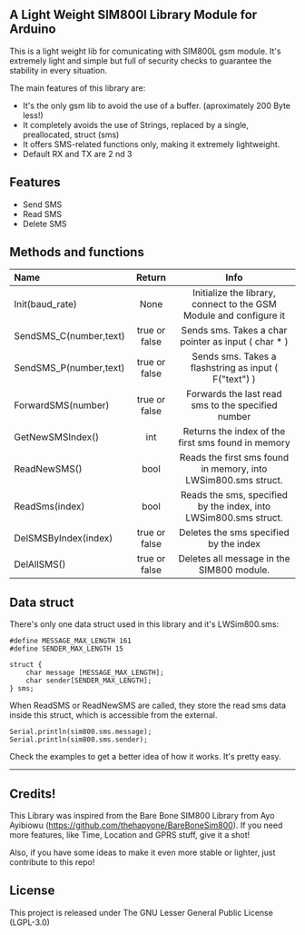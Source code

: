 ## A Light Weight SIM800l Library Module for Arduino
This is a light weight lib for comunicating with SIM800L gsm module.
It's extremely light and simple but full of security checks to 
guarantee the stability in every situation. 

The main features of this library are:
+ It's the only gsm lib to avoid the use of a buffer. (aproximately 200 Byte less!)
+ It completely avoids the use of Strings, replaced by a single, preallocated, struct (sms)
+ It offers SMS-related functions only, making it extremely lightweight.
+ Default RX and TX are 2 nd 3

## Features
+ Send SMS
+ Read SMS
+ Delete SMS

## Methods and functions

Name|Return|Info
:-------|:-------:|:-----------------------------------------------:|
Init(baud_rate)|None|Initialize the library, connect to the GSM Module and configure it
SendSMS_C(number,text)|true or false|Sends sms. Takes a char pointer as input ( char * )
SendSMS_P(number,text)|true or false|Sends sms. Takes a flashstring as input ( F("text") )
ForwardSMS(number)|true or false|Forwards the last read sms to the specified number
GetNewSMSIndex()|int|Returns the index of the first sms found in memory
ReadNewSMS()|bool|Reads the first sms found in memory, into LWSim800.sms struct.
ReadSms(index)|bool|Reads the sms, specified by the index, into LWSim800.sms struct.
DelSMSByIndex(index)|true or false|Deletes the sms specified by the index
DelAllSMS()|true or false|Deletes all message in the SIM800 module.

## Data struct
There's only one data struct used in this library and it's LWSim800.sms:

```
#define MESSAGE_MAX_LENGTH 161
#define SENDER_MAX_LENGTH 15

struct {
	char message [MESSAGE_MAX_LENGTH];
	char sender[SENDER_MAX_LENGTH];
} sms;
```

When ReadSMS or ReadNewSMS are called, they store the read sms data inside this struct, which is accessible from the external. 

```
Serial.println(sim800.sms.message);
Serial.println(sim800.sms.sender);
```

Check the examples to get a better idea of how it works. It's pretty easy.

__________________________________________________________________

## Credits!
This Library was inspired from the Bare Bone SIM800 Library from Ayo Ayibiowu (https://github.com/thehapyone/BareBoneSim800). If you need more features, like Time, Location and GPRS stuff, give it a shot!

Also, if you have some ideas to make it even more stable or lighter, just contribute to this repo!

## License
This project is released under
The GNU Lesser General Public License (LGPL-3.0)

